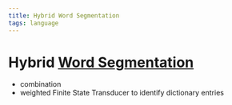 ```yaml
---
title: Hybrid Word Segmentation
tags: language
---
```


# Hybrid [Word Segmentation](Word%20Segmentation.md)
- combination
- weighted Finite State Transducer to identify dictionary entries





















































































